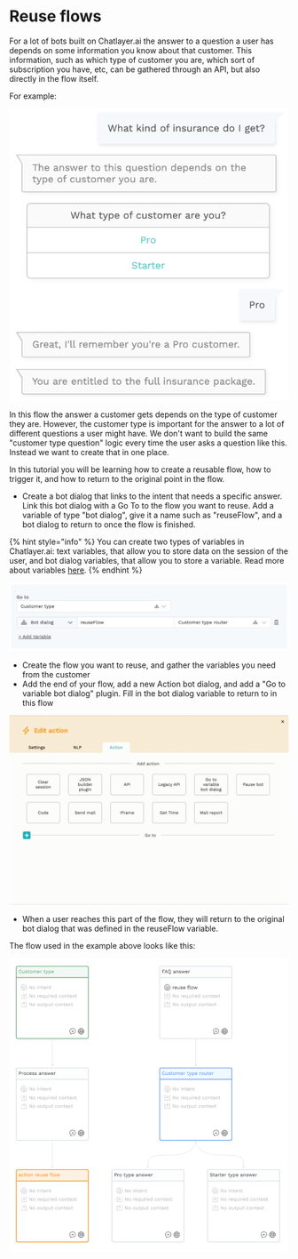 # Reuse flows

For a lot of bots built on Chatlayer.ai the answer to a question a user has depends on some information you know about that customer. This information, such as which type of customer you are, which sort of subscription you have, etc, can be gathered through an API, but also directly in the flow itself.

For example:

![](../.gitbook/assets/image%20%2880%29.png)

In this flow the answer a customer gets depends on the type of customer they are. However, the customer type is important for the answer to a lot of different questions a user might have. We don't want to build the same "customer type question" logic every time the user asks a question like this. Instead we want to create that in one place.

In this tutorial you will be learning how to create a reusable flow, how to trigger it, and how to return to the original point in the flow.

* Create a bot dialog that links to the intent that needs a specific answer. Link this bot dialog with a Go To to the flow you want to reuse. Add a variable of type "bot dialog", give it a name such as "reuseFlow", and a bot dialog to return to once the flow is finished.

{% hint style="info" %}
You can create two types of variables in Chatlayer.ai: text variables, that allow you to store data on the session of the user, and bot dialog variables, that allow you to store a variable. Read more about variables [here](../tutorials/tutorial-conditional-flow-navigation.md).
{% endhint %}

![](../.gitbook/assets/image%20%28189%29.png)

* Create the flow you want to reuse, and gather the variables you need from the customer
* Add the end of your flow, add a new Action bot dialog, and add a "Go to variable bot dialog" plugin. Fill in the bot dialog variable to return to in this flow

![](../.gitbook/assets/screen-recording-2020-02-06-at-14.53.00.gif)

* When a user reaches this part of the flow, they will return to the original bot dialog that was defined in the reuseFlow variable.

The flow used in the example above looks like this:

![](../.gitbook/assets/image%20%285%29.png)

